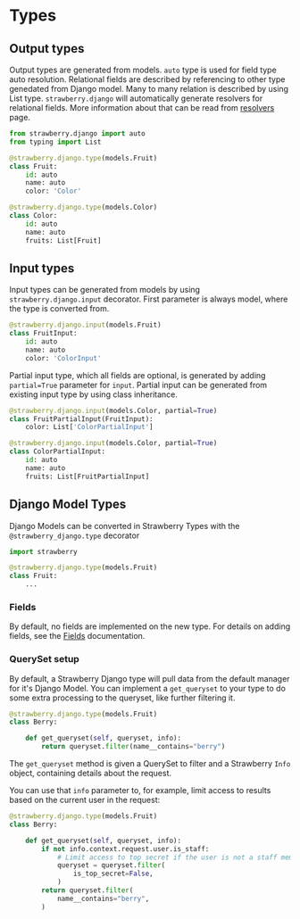 # Types

## Output types

Output types are generated from models. `auto` type is used for field type auto resolution. Relational fields are described by referencing to other type genedated from Django model. Many to many relation is described by using List type. `strawberry.django` will automatically generate resolvers for relational fields. More information about that can be read from [resolvers](resolvers.md) page.

```python
from strawberry.django import auto
from typing import List

@strawberry.django.type(models.Fruit)
class Fruit:
    id: auto
    name: auto
    color: 'Color'

@strawberry.django.type(models.Color)
class Color:
    id: auto
    name: auto
    fruits: List[Fruit]
```

## Input types

Input types can be generated from models by using `strawberry.django.input` decorator. First parameter is always model, where the type is converted from.

```python
@strawberry.django.input(models.Fruit)
class FruitInput:
    id: auto
    name: auto
    color: 'ColorInput'
```

Partial input type, which all fields are optional, is generated by adding `partial=True` parameter for `input`. Partial input can be generated from existing input type by using class inheritance.

```python
@strawberry.django.input(models.Color, partial=True)
class FruitPartialInput(FruitInput):
    color: List['ColorPartialInput']

@strawberry.django.input(models.Color, partial=True)
class ColorPartialInput:
    id: auto
    name: auto
    fruits: List[FruitPartialInput]
```

## Django Model Types

Django Models can be converted in Strawberry Types with the `@strawberry_django.type` decorator

```python
import strawberry

@strawberry.django.type(models.Fruit)
class Fruit:
    ...
```

### Fields

By default, no fields are implemented on the new type. For details on adding fields,
see the [Fields](fields.md) documentation.

### QuerySet setup

By default, a Strawberry Django type will pull data from the default manager for it's Django Model.
You can implement a `get_queryset` to your type to do some extra processing to the queryset,
like further filtering it.

```python
@strawberry.django.type(models.Fruit)
class Berry:

    def get_queryset(self, queryset, info):
        return queryset.filter(name__contains="berry")
```

The `get_queryset` method is given a QuerySet to filter and
a Strawberry `Info` object, containing details about the request.

You can use that `info` parameter to, for example,
limit access to results based on the current user in the request:

```python
@strawberry.django.type(models.Fruit)
class Berry:

    def get_queryset(self, queryset, info):
        if not info.context.request.user.is_staff:
            # Limit access to top secret if the user is not a staff member
            queryset = queryset.filter(
                is_top_secret=False,
            )
        return queryset.filter(
            name__contains="berry",
        )
```
